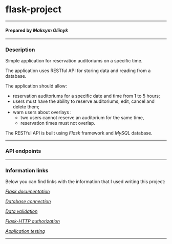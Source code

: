 # flask-project
***
#### Prepared by *Maksym Oliinyk*
***
### Description
Simple application for reservation auditoriums on a specific time.

The application uses RESTful API for storing data and reading from a database.

The application should allow:
* reservation auditoriums for a specific date and time from 1 to 5 hours;
* users must have the ability to reserve auditoriums, edit, cancel and
  delete them;
* warn users about overlays :
  * two users cannot reserve an auditorium for the same time,
  * reservation times must not overlap.

The RESTful API is built using _Flask_ framework and _MySQL_ database.
***
### API endpoints
***
### Information links
Below you can find links with the information that I used writing this project:

[_Flask documentation_](https://flask.palletsprojects.com/en/2.1.x/)

[_Database connection_](https://www.sqlalchemy.org/)

[_Data validation_](https://marshmallow.readthedocs.io/en/stable/)

[_Flask-HTTP authorization_](https://flask-httpauth.readthedocs.io/en/latest/#basic-authentication-examples)

[_Application testing_](https://docs.python.org/3/library/unittest.html)
***